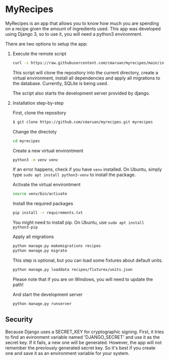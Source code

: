 # MyRecipes

MyRecipes is an app that allows you to know how much you are spending on a recipe given the amount of ingredients used. This app was developed using Django 3, so to use it, you will need a python3 environment. 

There are two options to setup the app:

1. Execute the remote script

    ```bash
    curl -s https://raw.githubusercontent.com/cmaruan/myrecipes/main/install.sh | bash -s
    ``` 

    This script will clone the repository into the current directory, create a virtual environment, install all dependencies and apply all migrations to the database. Currently, SQLite is being used.

    The script also starts the development server provided by django.

2. Installation step-by-step

    First, clone the repository

    ```bash
    $ git clone https://github.com/cmaruan/myrecipes.git myrecipes
    ```
    
    Change the directoty

    ```bash
    cd myrecipes
    ```

    Create a new virtual environtment
     ```bash
    python3 -m venv venv
    ```

    If an error happens, check if you have `venv` installed. On Ubuntu, simply type `sudo apt install python3-venv` to install the package.

    Activate the virtual environtment
     ```bash
    source venv/bin/activate
    ```

    Install the required packages
    
    ```bash
    pip install -r requirements.txt
    ```

    You might need to install pip. On Ubuntu, use `sudo apt install python3-pip`

    Apply all migrations


    ```bash
    python manage.py makemigrations recipes
    python manage.py migrate 
    ```

    This step is optional, but you can load some fixtures about default units.

    ```bash
    python manage.py loaddata recipes/fixtures/units.json
    ```
    Please note that if you are on Windows, you will need to update the path!
    
    And start the development server

     ```bash
    python manage.py runserver
    ```

## Security

Because Django uses a SECRET_KEY for cryptographic signing. First, it tries to find an evironment variable named 'DJANGO_SECRET' and use it as the secret key. If it fails, a new one will be generated. However, the app will not remember the previously generated secret key. So it's best if you create one and save it as an environment variable for your system.